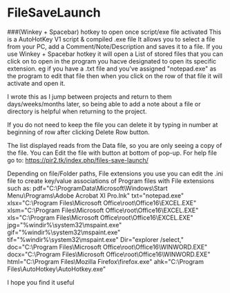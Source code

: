 # FileSaveLaunch
 ###(Winkey + Spacebar) hotkey to open once script/exe file activated
This is a AutoHotKey V1 script & compiled .exe file 
It allows you to select a file from your PC, add a Comment/Note/Description and saves it to a file. 
If you use Winkey + Spacebar hotkey it will open a List of stored files that you can click on to open in the program you hacve designated to open its specific extension. 
eg if you have a .txt file and you've assigned "notepad.exe" as the program to edit that file then when you click on the row of that file it will activate and open it. 

I wrote this as I jump between projects and return to them days/weeks/months later, so being able to add a note about a file or directory is helpful when returning to the project. 

If you do not need to keep the file you can delete it by typing in number at beginning of row after clicking Delete Row button. 

The list displayed reads from the Data file, so you are only seeing a copy of the file. 
You can Edit the file with button at bottom of pop-up. 
For help file go to:
 https://pir2.tk/index.php/files-save-launch/
 
 Depending on file/Folder paths, 
 File extensions you use you can edit the .ini file to create key/value associations of Program files with File extensions 
 such as:
pdf="C:\ProgramData\Microsoft\Windows\Start Menu\Programs\Adobe Acrobat XI Pro.lnk"
txt="notepad.exe"
xlsx="C:\Program Files\Microsoft Office\root\Office16\EXCEL.EXE"
xlsm="C:\Program Files\Microsoft Office\root\Office16\EXCEL.EXE"
xls="C:\Program Files\Microsoft Office\root\Office16\EXCEL.EXE"
jpg="%windir%\system32\mspaint.exe"
gif="%windir%\system32\mspaint.exe"
tif="%windir%\system32\mspaint.exe"
Dir="explorer /select,"
doc="C:\Program Files\Microsoft Office\root\Office16\WINWORD.EXE"
docx="C:\Program Files\Microsoft Office\root\Office16\WINWORD.EXE"
html="C:\Program Files\Mozilla Firefox\firefox.exe"
ahk="C:\Program Files\AutoHotkey\AutoHotkey.exe"
 
 I hope you find it useful
